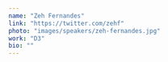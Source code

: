 ```yaml
---
name: "Zeh Fernandes"
link: "https://twitter.com/zehf"
photo: "images/speakers/zeh-fernandes.jpg"
work: "D3"
bio: ""
---
```

